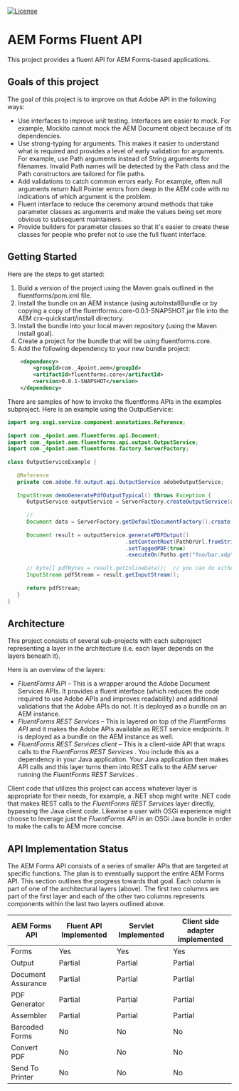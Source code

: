 [![License](https://img.shields.io/badge/License-Apache%202.0-blue.svg)](https://opensource.org/licenses/Apache-2.0)

# AEM Forms Fluent API

This project provides a fluent API for AEM Forms-based applications.

## Goals of this project

The goal of this project is to improve on that Adobe API in the following ways:

* Use interfaces to improve unit testing.  Interfaces are easier to mock.  For example, Mockito cannot mock the AEM Document object because of its dependencies. 
* Use strong-typing for arguments.  This makes it easier to understand what is required and provides a level of early validation for arguments.  For example, use Path arguments instead of String arguments for filenames.  Invalid Path names will be detected by the Path class and the Path constructors are tailored for file paths.
* Add validations to catch common errors early.  For example, often null arguments return Null Pointer errors from deep in the AEM code with no indications of which argument is the problem.
* Fluent interface to reduce the ceremony around methods that take parameter classes as arguments and make the values being set more obvious to subsequent maintainers.
* Provide builders for parameter classes so that it's easier to create these classes for people who prefer not to use the full fluent interface.

## Getting Started

Here are the steps to get started:
1. Build a version of the project using the Maven goals outlined in the fluentforms/pom.xml file.
1. Install the bundle on an AEM instance (using autoInstallBundle or by copying a copy of the fluentforms.core-0.0.1-SNAPSHOT.jar file into the AEM crx-quickstart/install directory.
1. Install the bundle into your local maven repository (using the Maven install goal).
1. Create a project for the bundle that will be using fluentforms.core.
1. Add the following dependency to your new bundle project:

```xml
    <dependency>
        <groupId>com._4point.aem</groupId>
        <artifactId>fluentforms.core</artifactId>
        <version>0.0.1-SNAPSHOT</version>
    </dependency>
```

There are samples of how to invoke the fluentforms APIs in the examples subproject.  Here is an example using the OutputService:

```java
import org.osgi.service.component.annotations.Reference;
 
import com._4point.aem.fluentforms.api.Document;
import com._4point.aem.fluentforms.api.output.OutputService;
import com._4point.aem.fluentforms.factory.ServerFactory;
 
class OutputServiceExample {
 
   @Reference
   private com.adobe.fd.output.api.OutputService adobeOutputService;
 
   InputStream demoGeneratePdfOutputTypical() throws Exception {
      OutputService outputService = ServerFactory.createOutputService(adobeOutputService);
 
      // 
      Document data = ServerFactory.getDefaultDocumentFactory().create(sampleData.getBytes());
 
      Document result = outputService.generatePDFOutput()
                                     .setContentRoot(PathOrUrl.fromString("crx:/content/dam/formsanddocuments/"))
                                     .setTaggedPDF(true)
                                     .executeOn(Paths.get("foo/bar.xdp"), data );
 
      // byte[] pdfBytes = result.getInlineData();	// you can do either of these but not both.
      InputStream pdfStream = result.getInputStream();
 
      return pdfStream;
   }
}
```

## Architecture

This project consists of several sub-projects with each subproject representing a layer in the architecture (i.e. each layer depends on the layers beneath it).

Here is an overview of the layers:
* _FluentForms API_  – This is a wrapper around the Adobe Document Services APIs.  It provides a fluent interface (which reduces the code required to use Adobe APIs and improves readability) and additional validations that the Adobe APIs do not.  It is deployed as a bundle on an AEM instance.
* _FluentForms REST Services_  – This is layered on top of the  _FluentForms API_  and it makes the Adobe APIs available as REST service endpoints.  It is deployed as a bundle on the AEM instance as well.
* _FluentForms REST Services client_  – This is a client-side API that wraps calls to the  _FluentForms REST Services_ .  You include this as a dependency in your Java application.  Your Java application then makes API calls and this layer turns them into REST calls to the AEM server running the  _FluentForms REST Services_ .

Client code that utilizes this project can access whatever layer is appropriate for their needs, for example, a .NET shop might write .NET code that makes REST calls to the  _FluentForms REST Services_  layer directly, bypassing the Java client code.  Likewise a user with OSGi experience might choose to leverage just the  _FluentForms API_  in an OSGi Java bundle in order to make the calls to AEM more concise.

## API Implementation Status

The AEM Forms API consists of a series of smaller APIs that are targeted at specific functions.  The plan is to eventually support the entire AEM Forms API.  This section outlines the progress towards that goal.  Each column is part of one of the architectural layers (above).  The first two columns are part of the first layer and each of the other two columns represents components within the last two layers outlined above.

| AEM Forms API | Fluent API Implemented | Servlet Implemented | Client side adapter implemented |
| ------------- | ---------------------- | ------------------- | ------------------------------- |
| Forms | Yes | Yes | Yes |
| Output | Partial | Partial | Partial |
| Document Assurance | Partial | Partial | Partial |
| PDF Generator | Partial | Partial | Partial |
| Assembler | Partial | Partial | Partial |
| Barcoded Forms | No | No | No |
| Convert PDF | No | No | No |
| Send To Printer | No | No | No |


